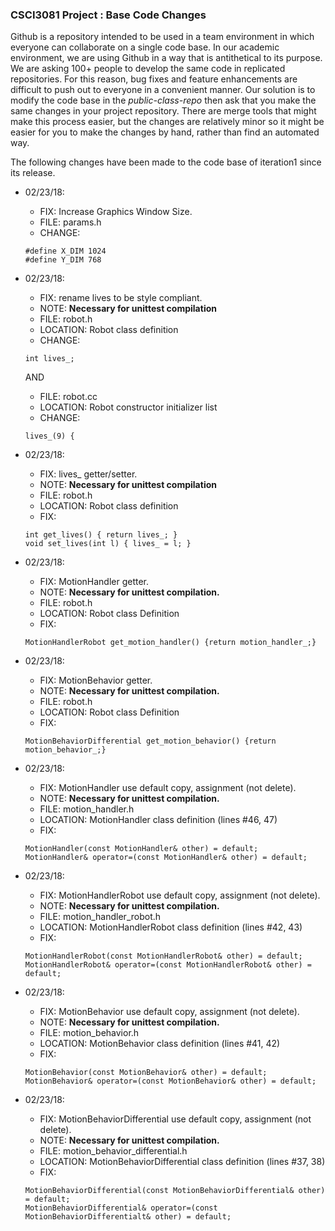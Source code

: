 ### CSCI3081 Project : Base Code Changes

Github is a repository intended to be used in a team environment in which everyone can collaborate on a single code base. In our academic environment, we are using Github in a way that is antithetical to its purpose. We are asking 100+ people to develop the same code in replicated repositories. For this reason, bug fixes and feature enhancements are difficult to push out to everyone in a convenient manner. Our solution is to modify the code base in the _public-class-repo_ then ask that you make the same changes in your project repository. There are merge tools that might make this process easier, but the changes are relatively minor so it might be easier for you to make the changes by hand, rather than find an automated way.

The following changes have been made to the code base of iteration1 since its release.

- 02/23/18:
  - FIX: Increase Graphics Window Size.
  - FILE: params.h</td>
  - CHANGE:
  ```
  #define X_DIM 1024
  #define Y_DIM 768
  ```

- 02/23/18:
  - FIX: rename lives to be style compliant.
  - NOTE: **__Necessary for unittest compilation__**
  - FILE: robot.h
  - LOCATION: Robot class definition
  - CHANGE:
  ```
  int lives_;
  ```
  AND
  - FILE: robot.cc
  - LOCATION: Robot constructor initializer list
  - CHANGE:
  ```
  lives_(9) {
  ```

- 02/23/18:
  - FIX: lives\_ getter/setter.<br>
  - NOTE: **__Necessary for unittest compilation__**
  - FILE: robot.h
  - LOCATION: Robot class definition
  - FIX:
  ```
  int get_lives() { return lives_; }
  void set_lives(int l) { lives_ = l; }
  ```

- 02/23/18:
  - FIX: MotionHandler getter.
  - NOTE: **__Necessary for unittest compilation.__**
  - FILE: robot.h
  - LOCATION: Robot class Definition
  - FIX:
  ```
  MotionHandlerRobot get_motion_handler() {return motion_handler_;}
  ```

- 02/23/18:
  - FIX: MotionBehavior getter.
  - NOTE: **__Necessary for unittest compilation.__**
  - FILE: robot.h
  - LOCATION: Robot class Definition
  - FIX:
  ```
  MotionBehaviorDifferential get_motion_behavior() {return motion_behavior_;}
  ```

- 02/23/18:
  - FIX: MotionHandler use default copy, assignment (not delete).
  - NOTE: **__Necessary for unittest compilation.__**
  - FILE: motion_handler.h
  - LOCATION: MotionHandler class definition (lines \#46, 47)
  - FIX:
  ```
  MotionHandler(const MotionHandler& other) = default;
  MotionHandler& operator=(const MotionHandler& other) = default;
  ```

- 02/23/18:
  - FIX: MotionHandlerRobot use default copy, assignment (not delete).
  - NOTE: **__Necessary for unittest compilation.__**
  - FILE: motion_handler_robot.h
  - LOCATION: MotionHandlerRobot class definition (lines \#42, 43)
  - FIX:
  ```
  MotionHandlerRobot(const MotionHandlerRobot& other) = default;
  MotionHandlerRobot& operator=(const MotionHandlerRobot& other) = default;
  ```

- 02/23/18:
  - FIX: MotionBehavior use default copy, assignment (not delete).
  - NOTE: **__Necessary for unittest compilation.__**
  - FILE: motion_behavior.h
  - LOCATION: MotionBehavior class definition (lines \#41, 42)
  - FIX:
  ```
  MotionBehavior(const MotionBehavior& other) = default;
  MotionBehavior& operator=(const MotionBehavior& other) = default;
  ```

- 02/23/18:
  - FIX: MotionBehaviorDifferential use default copy, assignment (not delete).
  - NOTE: **__Necessary for unittest compilation.__**
  - FILE: motion_behavior_differential.h
  - LOCATION: MotionBehaviorDifferential class definition (lines \#37, 38)
  - FIX:
  ```
  MotionBehaviorDifferential(const MotionBehaviorDifferential& other) = default;
  MotionBehaviorDifferential& operator=(const MotionBehaviorDifferentialt& other) = default;
  ```
